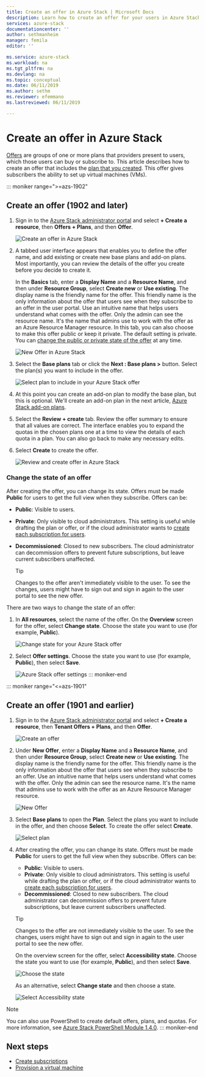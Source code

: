 ```yaml
---
title: Create an offer in Azure Stack | Microsoft Docs
description: Learn how to create an offer for your users in Azure Stack.
services: azure-stack
documentationcenter: ''
author: sethmanheim
manager: femila
editor: ''

ms.service: azure-stack
ms.workload: na
ms.tgt_pltfrm: na
ms.devlang: na
ms.topic: conceptual
ms.date: 06/11/2019
ms.author: sethm
ms.reviewer: efemmano
ms.lastreviewed: 06/11/2019

---
```

# Create an offer in Azure Stack

[Offers](azure-stack-overview.md) are groups of one or more plans that providers present to users, which those users can buy or subscribe to. This article describes how to create an offer that includes the [plan that you created](azure-stack-create-plan.md). This offer gives subscribers the ability to set up virtual machines (VMs).

::: moniker range=">=azs-1902"
## Create an offer (1902 and later)

1. Sign in to the [Azure Stack administrator portal](https://adminportal.local.azurestack.external) and select **+ Create a resource**, then **Offers + Plans**, and then **Offer**.

   ![Create an offer in Azure Stack](media/azure-stack-create-offer/offers.png)

2. A tabbed user interface appears that enables you to define the offer name, and add existing or create new base plans and add-on plans. Most importantly, you can review the details of the offer you create before you decide to create it.

   In the **Basics** tab, enter a **Display Name** and a **Resource Name**, and then under **Resource Group**, select **Create new** or **Use existing**. The display name is the friendly name for the offer. This friendly name is the only information about the offer that users see when they subscribe to an offer in the user portal. Use an intuitive name that helps users understand what comes with the offer. Only the admin can see the resource name. It's the name that admins use to work with the offer as an Azure Resource Manager resource. In this tab, you can also choose to make this offer public or keep it private. The default setting is private. You can [change the public or private state of the offer](#change-the-state-of-an-offer) at any time.

   ![New Offer in Azure Stack](media/azure-stack-create-offer/new-offer.png)
  
3. Select the **Base plans** tab or click the **Next : Base plans >** button. Select the plan(s) you want to include in the offer.

   ![Select plan to include in your Azure Stack offer](media/azure-stack-create-offer/select-plan.png)

4. At this point you can create an add-on plan to modify the base plan, but this is optional. We'll create an add-on plan in the next article, [Azure Stack add-on plans](create-add-on-plan.md).

5. Select the **Review + create** tab. Review the offer summary to ensure that all values are correct. The interface enables you to expand the quotas in the chosen plans one at a time to view the details of each quota in a plan. You can also go back to make any necessary edits.

6. Select **Create** to create the offer.

   ![Review and create offer in Azure Stack](media/azure-stack-create-offer/review-offer.png)

### Change the state of an offer

After creating the offer, you can change its state. Offers must be made **Public** for users to get the full view when they subscribe. Offers can be:

- **Public**: Visible to users.
- **Private**: Only visible to cloud administrators. This setting is useful while drafting the plan or offer, or if the cloud administrator wants to [create each subscription for users](azure-stack-subscribe-plan-provision-vm.md#create-a-subscription-as-a-cloud-operator).
- **Decommissioned**: Closed to new subscribers. The cloud administrator can decommission offers to prevent future subscriptions, but leave current subscribers unaffected.

  > [!TIP]  
  > Changes to the offer aren't immediately visible to the user. To see the changes, users might have to sign out and sign in again to the user portal to see the new offer.

There are two ways to change the state of an offer:

1. In **All resources**, select the name of the offer. On the **Overview** screen for the offer, select **Change state**. Choose the state you want to use (for example, **Public**).

   ![Change state for your Azure Stack offer](media/azure-stack-create-offer/change-state.png)

2. Select **Offer settings**. Choose the state you want to use (for example, **Public**), then select **Save**.

   ![Azure Stack offer settings](media/azure-stack-create-offer/offer-settings.png)
::: moniker-end

::: moniker range="<=azs-1901"
## Create an offer (1901 and earlier)

1. Sign in to the [Azure Stack administrator portal](https://adminportal.local.azurestack.external) and select **+ Create a resource**, then **Tenant Offers + Plans**, and then **Offer**.

   ![Create an offer](media/azure-stack-create-offer/image01.png)
  
2. Under **New Offer**, enter a **Display Name** and a **Resource Name**, and then under **Resource Group**, select **Create new** or **Use existing**. The display name is the friendly name for the offer. This friendly name is the only information about the offer that users see when they subscribe to an offer. Use an intuitive name that helps users understand what comes with the offer. Only the admin can see the resource name. It's the name that admins use to work with the offer as an Azure Resource Manager resource.

   ![New Offer](media/azure-stack-create-offer/image01a.png)
  
3. Select **Base plans** to open the **Plan**. Select the plans you want to include in the offer, and then choose **Select**. To create the offer select **Create**.

   ![Select plan](media/azure-stack-create-offer/image02.png)
  
4. After creating the offer, you can change its state. Offers must be made **Public** for users to get the full view when they subscribe. Offers can be:

   - **Public**: Visible to users.
   - **Private**: Only visible to cloud administrators. This setting is useful while drafting the plan or offer, or if the cloud administrator wants to [create each subscription for users](azure-stack-subscribe-plan-provision-vm.md#create-a-subscription-as-a-cloud-operator).
   - **Decommissioned**: Closed to new subscribers. The cloud administrator can decommission offers to prevent future subscriptions, but leave current subscribers unaffected.

   > [!TIP]  
   > Changes to the offer are not immediately visible to the user. To see the changes, users might have to sign out and sign in again to the user portal to see the new offer.

   On the overview screen for the offer, select **Accessibility state**. Choose the state you want to use (for example, **Public**), and then select **Save**.

     ![Choose the state](media/azure-stack-create-offer/change-stage-1807.png)

     As an alternative, select **Change state** and then choose a state.

    ![Select Accessibility state](media/azure-stack-create-offer/change-stage-select-1807.png)

> [!NOTE]
> You can also use PowerShell to create default offers, plans, and quotas. For more information, see [Azure Stack PowerShell Module 1.4.0](/powershell/azure/azure-stack/overview?view=azurestackps-1.4.0).
::: moniker-end

## Next steps

- [Create subscriptions](azure-stack-subscribe-plan-provision-vm.md)
- [Provision a virtual machine](../user/azure-stack-create-vm-template.md)
